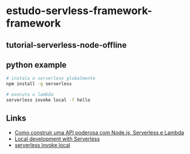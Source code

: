 # estudo-servless-framework-framework

## tutorial-serverless-node-offline

## python example
```bash
# instala o serverless globalmente
npm install -g serverless

# executa a lambda
serverless invoke local -f hello
```

## Links
- [Como construir uma API poderosa com Node.js, Serverless e Lambda](https://how.kovi.work/construindo-uma-aplica%C3%A7%C3%A3o-serverless-do-zero-cd0d70527d61)
- [Local development with Serverless](https://towardsaws.com/local-development-with-serverless-46a219876a67)
- [serverless invoke local](https://www.serverless.com/framework/docs/providers/aws/cli-reference/invoke-local)
